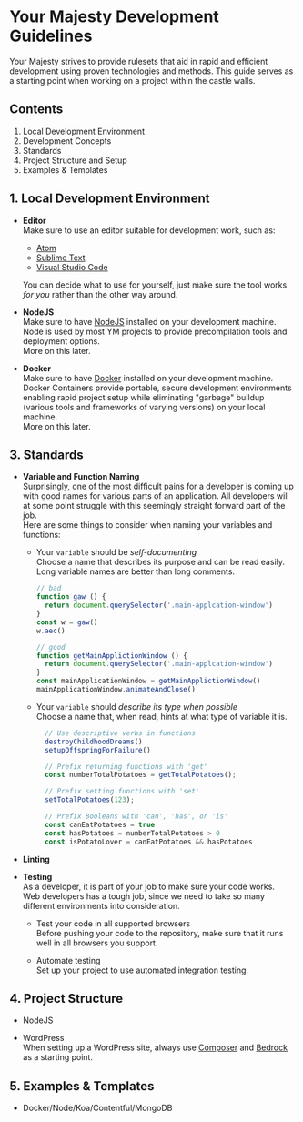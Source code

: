 # Your Majesty Development Guidelines

Your Majesty strives to provide rulesets that aid in rapid and efficient
development using proven technologies and methods. This guide serves as a
starting point when working on a project within the castle walls.

## Contents
1. Local Development Environment
1. Development Concepts
1. Standards
1. Project Structure and Setup
1. Examples & Templates


## 1. Local Development Environment
- **Editor**  
  Make sure to use an editor suitable for development work, such as:  

    - [Atom](https://atom.io/)
    - [Sublime Text](https://www.sublimetext.com/)
    - [Visual Studio Code](https://code.visualstudio.com/)  

  You can decide what to use for yourself, just make sure the tool works _for you_
  rather than the other way around.


- **NodeJS**  
  Make sure to have [NodeJS](https://nodejs.org/en/) installed on your development machine.
  Node is used by most YM projects to provide precompilation tools and deployment options.  
  More on this later.


- **Docker**  
  Make sure to have [Docker](https://www.docker.com/) installed on your development machine.
  Docker Containers provide portable, secure development environments enabling
  rapid project setup while eliminating "garbage" buildup (various tools and frameworks of varying versions) on your local machine.  
  More on this later.


## 3. Standards
- **Variable and Function Naming**  
  Surprisingly, one of the most difficult pains for a developer is coming up with good names for various parts of an application. All developers will at some point struggle with this seemingly straight forward part of the job.  
  Here are some things to consider when naming your variables and functions:

    - Your `variable` should be _self-documenting_  
      Choose a name that describes its purpose and can be read easily.  
      Long variable names are better than long comments.
      ```js
      // bad
      function gaw () {
        return document.querySelector('.main-applcation-window')
      }
      const w = gaw()
      w.aec()

      // good
      function getMainApplictionWindow () {
        return document.querySelector('.main-applcation-window')
      }
      const mainApplicationWindow = getMainApplictionWindow()
      mainApplicationWindow.animateAndClose()
      ```

    - Your `variable` should _describe its type when possible_  
      Choose a name that, when read, hints at what type of variable it is.  
      ```js
        // Use descriptive verbs in functions
        destroyChildhoodDreams()
        setupOffspringForFailure()

        // Prefix returning functions with 'get'
        const numberTotalPotatoes = getTotalPotatoes();

        // Prefix setting functions with 'set'
        setTotalPotatoes(123);

        // Prefix Booleans with 'can', 'has', or 'is'
        const canEatPotatoes = true
        const hasPotatoes = numberTotalPotatoes > 0
        const isPotatoLover = canEatPotatoes && hasPotatoes
      ```


- **Linting**


- **Testing**  
  As a developer, it is part of your job to make sure your code works.  
  Web developers has a tough job, since we need to take so many different environments into consideration.

  - Test your code in all supported browsers  
    Before pushing your code to the repository, make sure that it runs well in all browsers you support.

  - Automate testing  
    Set up your project to use automated integration testing.

## 4. Project Structure
- NodeJS


- WordPress  
  When setting up a WordPress site, always use [Composer](https://getcomposer.org/) and [Bedrock](https://roots.io/bedrock/) as a starting point.


## 5. Examples & Templates
- Docker/Node/Koa/Contentful/MongoDB
